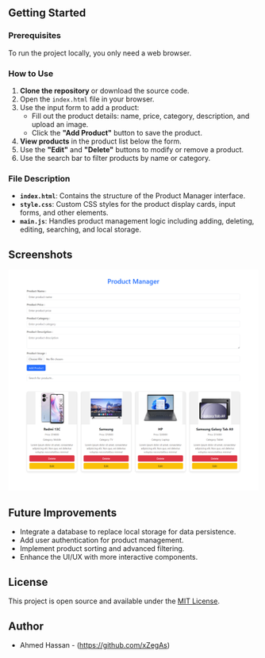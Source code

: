 ## Getting Started

### Prerequisites

To run the project locally, you only need a web browser.

### How to Use

1. **Clone the repository** or download the source code.
2. Open the `index.html` file in your browser.
3. Use the input form to add a product:
   - Fill out the product details: name, price, category, description, and upload an image.
   - Click the **"Add Product"** button to save the product.
4. **View products** in the product list below the form.
5. Use the **"Edit"** and **"Delete"** buttons to modify or remove a product.
6. Use the search bar to filter products by name or category.

### File Description

- **`index.html`**: Contains the structure of the Product Manager interface.
- **`style.css`**: Custom CSS styles for the product display cards, input forms, and other elements.
- **`main.js`**: Handles product management logic including adding, deleting, editing, searching, and local storage.

## Screenshots

![Showcase for the app interface](images\screenshot.png)

## Future Improvements

- Integrate a database to replace local storage for data persistence.
- Add user authentication for product management.
- Implement product sorting and advanced filtering.
- Enhance the UI/UX with more interactive components.

## License

This project is open source and available under the [MIT License](LICENSE).

## Author

- Ahmed Hassan - (https://github.com/xZegAs)
